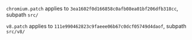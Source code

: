 `chromium.patch` applies to `3ea1602f0d166858c0afb08ea01bf206dfb318cc`, subpath `src/`

`v8.patch` applies to `111e990462823c9faeee06b67c0dcf05749d4daof`, subpath `src/v8/`
